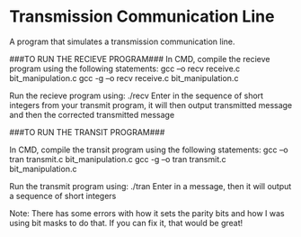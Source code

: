 # Transmission Communication Line
A program that simulates a transmission communication line.

###TO RUN THE RECIEVE PROGRAM###
In CMD, compile the recieve program using the following statements:
gcc –o recv receive.c bit_manipulation.c
gcc  -g –o recv receive.c bit_manipulation.c

Run the recieve program using: ./recv
Enter in the sequence of short integers from your transmit program, it will then
output transmitted message and then the corrected transmitted message

###TO RUN THE TRANSIT PROGRAM###

In CMD, compile the transit program using the following statements:
gcc –o tran transmit.c bit_manipulation.c
gcc  -g –o tran transmit.c bit_manipulation.c

Run the transmit program using: ./tran
Enter in a message, then it will output a sequence of short integers


Note: There has some errors with how it sets the parity bits and how I was using bit masks to do that. If you can fix it, that would be great!
